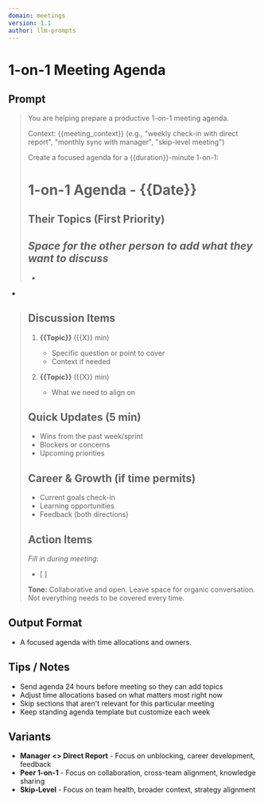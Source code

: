 ```yaml
---
domain: meetings
version: 1.1
author: llm-prompts
---
```


# 1-on-1 Meeting Agenda

## Prompt
> You are helping prepare a productive 1-on-1 meeting agenda.
>
> Context: {{meeting_context}} (e.g., "weekly check-in with direct report", "monthly sync with manager", "skip-level meeting")
>
> Create a focused agenda for a {{duration}}-minute 1-on-1:
>
> # 1-on-1 Agenda - {{Date}}
>
> ## Their Topics (First Priority)
> _Space for the other person to add what they want to discuss_
> -
> -
-
>
> ## Discussion Items
> 1. **{{Topic}}** ({{X}} min)
>    - Specific question or point to cover
>    - Context if needed
>
> 2. **{{Topic}}** ({{X}} min)
>    - What we need to align on
>
> ## Quick Updates (5 min)
> - Wins from the past week/sprint
> - Blockers or concerns
> - Upcoming priorities
>
> ## Career & Growth (if time permits)
> - Current goals check-in
> - Learning opportunities
> - Feedback (both directions)
>
> ## Action Items
> _Fill in during meeting:_
> - [ ]
>
> **Tone:** Collaborative and open. Leave space for organic conversation. Not everything needs to be covered every time.
## Output Format
- A focused agenda with time allocations and owners.
## Tips / Notes
- Send agenda 24 hours before meeting so they can add topics
- Adjust time allocations based on what matters most right now
- Skip sections that aren't relevant for this particular meeting
- Keep standing agenda template but customize each week
## Variants
- **Manager <> Direct Report** - Focus on unblocking, career development, feedback
- **Peer 1-on-1** - Focus on collaboration, cross-team alignment, knowledge sharing
- **Skip-Level** - Focus on team health, broader context, strategy alignment
